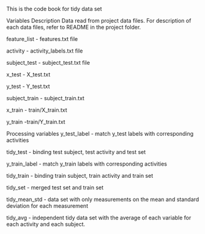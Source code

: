 This is the code book for tidy data set

Variables Description Data read from project data files. For description of each data files, refer to README in the project folder.

feature_list - features.txt file

activity - activity_labels.txt file

subject_test - subject_test.txt file

x_test - X_test.txt

y_test - Y_test.txt

subject_train - subject_train.txt

x_train - train/X_train.txt

y_train -train/Y_train.txt

Processing variables y_test_label - match y_test labels with corresponding activities

tidy_test - binding test subject, test activity and test set

y_train_label - match y_train labels with corresponding activities

tidy_train - binding train subject, train activity and train set

tidy_set - merged test set and train set

tidy_mean_std - data set with only measurements on the mean and standard deviation for each measurement

tidy_avg - independent tidy data set with the average of each variable for each activity and each subject.
